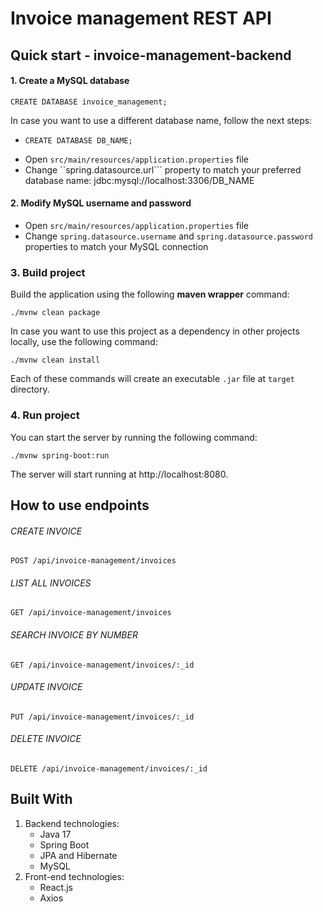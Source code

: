 # Invoice management REST API


## Quick start - invoice-management-backend

#### 1. Create a MySQL database

```
CREATE DATABASE invoice_management;
```
In case you want to use a different database name, follow the next steps:
 -  ```
    CREATE DATABASE DB_NAME;
    ```
 - Open ```src/main/resources/application.properties``` file
 - Change ``spring.datasource.url```  property to match your preferred database name: jdbc:mysql://localhost:3306/DB_NAME 

#### 2. Modify MySQL username and password

- Open ```src/main/resources/application.properties``` file
- Change ```spring.datasource.username``` and ```spring.datasource.password``` properties to match your MySQL connection

### 3. Build project

Build the application using the following **maven wrapper** command:
```
./mvnw clean package
```
In case you want to use this project as a dependency in other
projects locally, use the following command:
```
./mvnw clean install
```
Each of these commands will create an executable ```.jar``` file at ```target``` directory.

### 4. Run project

You can start the server by running the following command:
```
./mvnw spring-boot:run
```
The server will start running at http://localhost:8080.

## How to use endpoints
###### CREATE INVOICE
`POST /api/invoice-management/invoices`

###### LIST ALL INVOICES
`GET /api/invoice-management/invoices`

###### SEARCH INVOICE BY NUMBER
`GET /api/invoice-management/invoices/:_id`

###### UPDATE INVOICE 
`PUT /api/invoice-management/invoices/:_id`

###### DELETE INVOICE 
`DELETE /api/invoice-management/invoices/:_id`

## Built With 
1. Backend technologies:
   - Java 17
   - Spring Boot
   - JPA and Hibernate
   - MySQL
2. Front-end technologies: 
   - React.js
   - Axios
